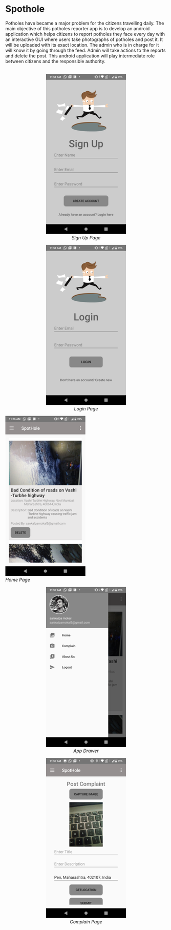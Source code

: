 # Spothole
Potholes have became a major problem for the citizens travelling daily. The main objective of this potholes reporter app is to develop an android application which helps citizens to report potholes they face every day with an interactive GUI where users take photographs of potholes and post it. It will be uploaded with its exact location. The admin who is in charge for it will know it by going through the feed. Admin will take actions to the reports and delete the post. This android application will play intermediate role between citizens and the responsible authority.
<br/>
<br/>
<p align="center">
<img src="https://raw.githubusercontent.com/Sankalpamokal/Spothole/master/assets/readme_images/sign_up.png" width="250" height="500">
 <br/>   <em>Sign Up Page</em>
</p>
<p align="center">
<img src="https://raw.githubusercontent.com/Sankalpamokal/Spothole/master/assets/readme_images/login.png" width="250" height="500">
 <br/>   <em>Login Page</em>
</p>
<p><img src="https://raw.githubusercontent.com/Sankalpamokal/Spothole/master/assets/readme_images/home_page.png" width="250" height="500">
 <br/>   <em>Home Page</em>
</p>
<p align="center">
<img src="https://raw.githubusercontent.com/Sankalpamokal/Spothole/master/assets/readme_images/drawer.png" width="250" height="500">
 <br/>   <em>App Drawer</em>
</p>
<p align="center">
<img src="https://raw.githubusercontent.com/Sankalpamokal/Spothole/master/assets/readme_images/complain_page.png" width="250" height="500">
 <br/>   <em>Complain Page</em>
</p>
